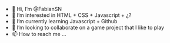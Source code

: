 - 👋 Hi, I’m @FabianSN
- 👀 I’m interested in HTML + CSS + Javascript + ¿?
- 🌱 I’m currently learning Javascript + Github
- 💞️ I’m looking to collaborate on a game project that I like to play
- 📫 How to reach me ...

<!---
FabianSN/FabianSN is a ✨ special ✨ repository because its `README.md` (this file) appears on your GitHub profile.
You can click the Preview link to take a look at your changes.
--->
